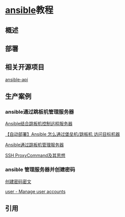 # [ansible]()教程

## 概述



## 部署


## 相关开源项目

[ansible-api](https://github.com/lfbear/ansible-api)

## 生产案例


### ansible通过跳板机管理服务器

[Ansible结合跳板机控制远程服务器](https://ouyang.me/blog/2015/08/31/using-ansible-with-a-bastion-host)

[【自动部署】Ansible 怎么通过堡垒机/跳板机 访问目标机器](http://www.cnblogs.com/junneyang/p/6073714.html)

[Ansible通过跳板机管理服务器](http://www.cweye.net/2015/07/17/ansible-jumper.html)

[SSH ProxyCommand及其思想](http://blog.csdn.net/asx20042005/article/details/7041287)


### ansible 管理服务器并创建密码 

[创建密码密文](http://docs.ansible.com/ansible/latest/faq.html#how-do-i-generate-crypted-passwords-for-the-user-module)

[user - Manage user accounts](http://docs.ansible.com/ansible/latest/user_module.html)



## 引用


[]()

[]()

[]()
